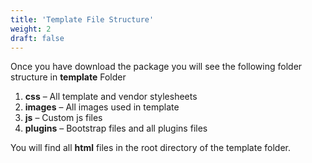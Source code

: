 ```yaml
---
title: 'Template File Structure'
weight: 2
draft: false
---
```

Once you have download the package you will see the following folder structure in **template** Folder

1. **css** – All template and vendor stylesheets
2. **images** – All images used in template
3. **js** – Custom js files
4. **plugins** – Bootstrap files and all plugins files

You will find all **html** files in the root directory of the template folder.